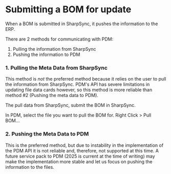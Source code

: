 # Submitting a BOM for update

When a BOM is submitted in SharpSync, it pushes the information to the ERP.

There are 2 methods for communicating with PDM:

1. Pulling the information from SharpSync
2. Pushing the information to PDM



### 1. Pulling the Meta Data from SharpSync

This method is _not_ the preferred method because it relies on the user to pull the information from SharpSync.  PDM's API has severe limitations in updating file data cards however, so this method is more reliable than method #2 (Pushing the meta data to PDM).

The pull data from SharpSync, submit the BOM in SharpSync.

In PDM, select the file you want to pull the BOM for. Right Click > Pull BOM...

### 2. Pushing the Meta Data to PDM

This is the preferred method, but due to instability in the implementation of the PDM API it is not reliable and, therefore, not supported at this time. A future service pack to PDM (2025 is current at the time of writing) may make the implementation more stable and let us focus on pushing the information to the files.
